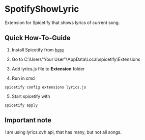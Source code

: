 # SpotifyShowLyric
Extension for Spicetify that shows lyrics of current song.

## Quick How-To-Guide
1. Install Spicetify from [here](https://spicetify.app/docs/getting-started)
   
2. Go to C:\Users\"Your User"\AppData\Local\spicetify\Extensions
   
3. Add lyrics.js file to **Extension** folder
   
4. Run in cmd
```
spicetify config extensions lyrics.js
```
5. Start spicetify with
```
spicetify apply
```

## Important note
I am using lyrics.ovh api, that has many, but not all songs.
